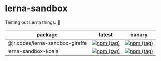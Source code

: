 # lerna-sandbox

Testing out Lerna things. 🐉

| package | latest | canary |
|---------|--------|--------|
| @jr.codes/lerna-sandbox-giraffe | [![npm (tag)](https://img.shields.io/npm/v/@jr.codes/lerna-sandbox-giraffe/latest)](https://www.npmjs.com/package/@jr.codes/lerna-sandbox-giraffe) | [![npm (tag)](https://img.shields.io/npm/v/@jr.codes/lerna-sandbox-giraffe/canary)](https://www.npmjs.com/package/@jr.codes/lerna-sandbox-giraffe) |
| lerna-sandbox-koala | [![npm (tag)](https://img.shields.io/npm/v/lerna-sandbox-koala/latest)](https://www.npmjs.com/package/lerna-sandbox-koala) | [![npm (tag)](https://img.shields.io/npm/v/lerna-sandbox-koala/canary)](https://www.npmjs.com/package/lerna-sandbox-koala) |

